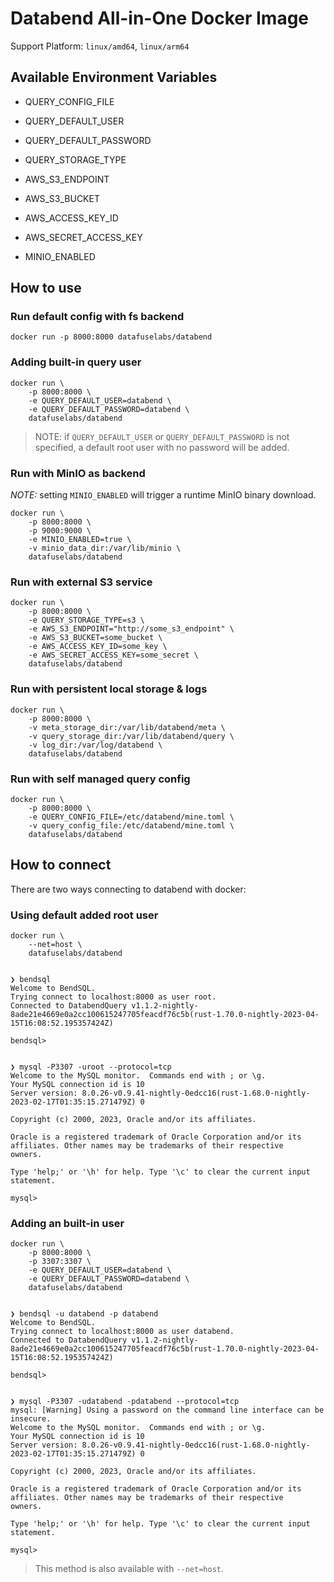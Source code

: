 # Databend All-in-One Docker Image

Support Platform: `linux/amd64`, `linux/arm64`


## Available Environment Variables

* QUERY_CONFIG_FILE
* QUERY_DEFAULT_USER
* QUERY_DEFAULT_PASSWORD
* QUERY_STORAGE_TYPE

* AWS_S3_ENDPOINT
* AWS_S3_BUCKET
* AWS_ACCESS_KEY_ID
* AWS_SECRET_ACCESS_KEY

* MINIO_ENABLED


## How to use


### Run default config with fs backend
```
docker run -p 8000:8000 datafuselabs/databend
```

### Adding built-in query user
```
docker run \
    -p 8000:8000 \
    -e QUERY_DEFAULT_USER=databend \
    -e QUERY_DEFAULT_PASSWORD=databend \
    datafuselabs/databend
```

> NOTE:
> if `QUERY_DEFAULT_USER` or `QUERY_DEFAULT_PASSWORD` is not specified, a default root user with no password will be added.

### Run with MinIO as backend
*NOTE:* setting `MINIO_ENABLED` will trigger a runtime MinIO binary download.

```
docker run \
    -p 8000:8000 \
    -p 9000:9000 \
    -e MINIO_ENABLED=true \
    -v minio_data_dir:/var/lib/minio \
    datafuselabs/databend
```

### Run with external S3 service

```
docker run \
    -p 8000:8000 \
    -e QUERY_STORAGE_TYPE=s3 \
    -e AWS_S3_ENDPOINT="http://some_s3_endpoint" \
    -e AWS_S3_BUCKET=some_bucket \
    -e AWS_ACCESS_KEY_ID=some_key \
    -e AWS_SECRET_ACCESS_KEY=some_secret \
    datafuselabs/databend
```

### Run with persistent local storage & logs
```
docker run \
    -p 8000:8000 \
    -v meta_storage_dir:/var/lib/databend/meta \
    -v query_storage_dir:/var/lib/databend/query \
    -v log_dir:/var/log/databend \
    datafuselabs/databend
```

### Run with self managed query config
```
docker run \
    -p 8000:8000 \
    -e QUERY_CONFIG_FILE=/etc/databend/mine.toml \
    -v query_config_file:/etc/databend/mine.toml \
    datafuselabs/databend
```


## How to connect

There are two ways connecting to databend with docker:

### Using default added root user

```shell
docker run \
    --net=host \
    datafuselabs/databend


❯ bendsql
Welcome to BendSQL.
Trying connect to localhost:8000 as user root.
Connected to DatabendQuery v1.1.2-nightly-8ade21e4669e0a2cc100615247705feacdf76c5b(rust-1.70.0-nightly-2023-04-15T16:08:52.195357424Z)

bendsql>


❯ mysql -P3307 -uroot --protocol=tcp
Welcome to the MySQL monitor.  Commands end with ; or \g.
Your MySQL connection id is 10
Server version: 8.0.26-v0.9.41-nightly-0edcc16(rust-1.68.0-nightly-2023-02-17T01:35:15.271479Z) 0

Copyright (c) 2000, 2023, Oracle and/or its affiliates.

Oracle is a registered trademark of Oracle Corporation and/or its
affiliates. Other names may be trademarks of their respective
owners.

Type 'help;' or '\h' for help. Type '\c' to clear the current input statement.

mysql>
```

### Adding an built-in user

```shell
docker run \
    -p 8000:8000 \
    -p 3307:3307 \
    -e QUERY_DEFAULT_USER=databend \
    -e QUERY_DEFAULT_PASSWORD=databend \
    datafuselabs/databend


❯ bendsql -u databend -p databend
Welcome to BendSQL.
Trying connect to localhost:8000 as user databend.
Connected to DatabendQuery v1.1.2-nightly-8ade21e4669e0a2cc100615247705feacdf76c5b(rust-1.70.0-nightly-2023-04-15T16:08:52.195357424Z)

bendsql>


❯ mysql -P3307 -udatabend -pdatabend --protocol=tcp
mysql: [Warning] Using a password on the command line interface can be insecure.
Welcome to the MySQL monitor.  Commands end with ; or \g.
Your MySQL connection id is 10
Server version: 8.0.26-v0.9.41-nightly-0edcc16(rust-1.68.0-nightly-2023-02-17T01:35:15.271479Z) 0

Copyright (c) 2000, 2023, Oracle and/or its affiliates.

Oracle is a registered trademark of Oracle Corporation and/or its
affiliates. Other names may be trademarks of their respective
owners.

Type 'help;' or '\h' for help. Type '\c' to clear the current input statement.

mysql>
```

> This method is also available with `--net=host`.
